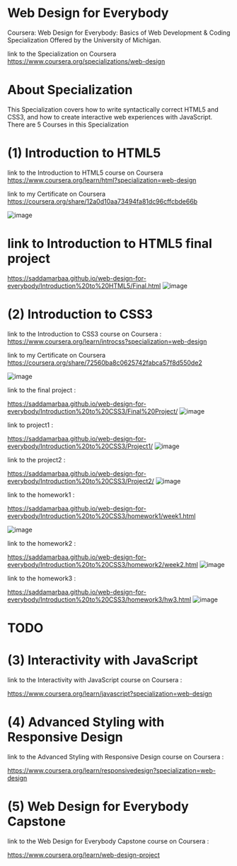 # Web Design for Everybody
Coursera: Web Design for Everybody: Basics of Web Development & Coding Specialization Offered by the University of Michigan.
 

link to the Specialization on Coursera
https://www.coursera.org/specializations/web-design


# About Specialization

This Specialization covers how to write syntactically correct HTML5 
and CSS3, and how to create interactive web experiences with JavaScript.
There are 5 Courses in this Specialization

# (1) Introduction to HTML5

link to the Introduction to HTML5 course on Coursera
https://www.coursera.org/learn/html?specialization=web-design


link to my Certificate on Coursera
https://coursera.org/share/12a0d10aa73494fa81dc96cffcbde66b

![image](https://user-images.githubusercontent.com/51326421/100358334-a29dae80-3028-11eb-965b-b4fe5a2abf71.png)



# link to Introduction to HTML5 final project

https://saddamarbaa.github.io/web-design-for-everybody/Introduction%20to%20HTML5/Final.html
![image](https://user-images.githubusercontent.com/51326421/101835464-657c0500-3b6e-11eb-9dfb-81188b364e0b.png)


# (2) Introduction to CSS3

link to the Introduction to CSS3 course on Coursera :
https://www.coursera.org/learn/introcss?specialization=web-design


link to my Certificate on Coursera
https://coursera.org/share/72560ba8c0625742fabca57f8d550de2


![image](https://user-images.githubusercontent.com/51326421/100359680-75ea9680-302a-11eb-967e-eb1951d63dbf.png)


 link to the final project :

https://saddamarbaa.github.io/web-design-for-everybody/Introduction%20to%20CSS3/Final%20Project/
![image](https://user-images.githubusercontent.com/51326421/101835746-d1f70400-3b6e-11eb-86c4-85dd1441c53e.png)



link to project1 :

https://saddamarbaa.github.io/web-design-for-everybody/Introduction%20to%20CSS3/Project1/
![image](https://user-images.githubusercontent.com/51326421/101835948-213d3480-3b6f-11eb-9449-bacbbd23f4b4.png)



link to the project2 :

https://saddamarbaa.github.io/web-design-for-everybody/Introduction%20to%20CSS3/Project2/
![image](https://user-images.githubusercontent.com/51326421/101836094-5b0e3b00-3b6f-11eb-9b21-46fd098cf179.png)



link to the homework1 :

https://saddamarbaa.github.io/web-design-for-everybody/Introduction%20to%20CSS3/homework1/week1.html

![image](https://user-images.githubusercontent.com/51326421/101836347-cfe17500-3b6f-11eb-8648-0e48ff7f407e.png)


link to the homework2 :

https://saddamarbaa.github.io/web-design-for-everybody/Introduction%20to%20CSS3/homework2/week2.html
![image](https://user-images.githubusercontent.com/51326421/101836461-04edc780-3b70-11eb-8c03-7ed25d6c87e0.png)



link to the homework3 :

https://saddamarbaa.github.io/web-design-for-everybody/Introduction%20to%20CSS3/homework3/hw3.html
![image](https://user-images.githubusercontent.com/51326421/101836590-43838200-3b70-11eb-8281-3aa4ad05b6de.png)




# TODO

# (3) Interactivity with JavaScript

link to the Interactivity with JavaScript course on Coursera :

https://www.coursera.org/learn/javascript?specialization=web-design




# (4) Advanced Styling with Responsive Design

 link to the Advanced Styling with Responsive Design course on Coursera :

 https://www.coursera.org/learn/responsivedesign?specialization=web-design






# (5)  Web Design for Everybody Capstone

link to the Web Design for Everybody Capstone course on Coursera  :

https://www.coursera.org/learn/web-design-project






